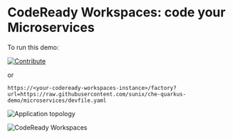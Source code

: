# CodeReady Workspaces: code your Microservices

To run this demo:

[![Contribute](factory-contribute.svg)](https://blog.sunix.org/factory?url=https://raw.githubusercontent.com/sunix/che-quarkus-demo/microservices/devfile.yaml)

or

```
https://<your-codeready-workspaces-instance>/factory?url=https://raw.githubusercontent.com/sunix/che-quarkus-demo/microservices/devfile.yaml
```


![Application topology](topology.png "Application Topology")

![CodeReady Workspaces](codeready-workspaces-preview.png "CodeReady Workspaces")

